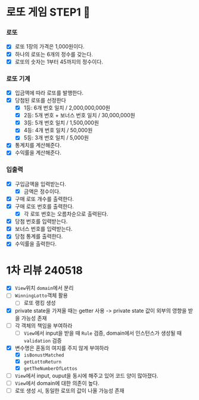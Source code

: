 # 로또 게임 STEP1 🎱

### 로또

- [x] 로또 1장의 가격은 1,000원이다.
- [x] 하나의 로또는 6개의 정수를 갖는다.
- [x] 로또의 숫자는 1부터 45까지의 정수이다.

### 로또 기계

- [x] 입금액에 따라 로또를 발행한다.
- [x] 당첨된 로또를 선정한다
  - [x] 1등: 6개 번호 일치 / 2,000,000,000원
  - [x] 2등: 5개 번호 + 보너스 번호 일치 / 30,000,000원
  - [x] 3등: 5개 번호 일치 / 1,500,000원
  - [x] 4등: 4개 번호 일치 / 50,000원
  - [x] 5등: 3개 번호 일치 / 5,000원
- [x] 통계치를 계산해준다.
- [x] 수익률을 계산해준다.

### 입출력

- [x] 구입금액을 입력받는다.
  - [x] 금액은 정수이다.
- [x] 구매 로또 개수를 출력한다.
- [x] 구매 로또 번호를 출력한다.
  - [x] 각 로또 번호는 오름차순으로 출력된다.
- [x] 당첨 번호를 입력받는다.
- [x] 보너스 번호를 입력받는다.
- [x] 당첨 통계를 출력한다.
- [x] 수익률을 출력한다.

# 1차 리뷰 240518

- [x] `View`위치 `domain`에서 분리
- [ ] `WinningLotto`객체 활용
  - [ ] 로또 랭킹 생성
- [x] private state을 가져올 때는 getter 사용 -> private state 값이 외부의 영향을 받을 가능성 존재
- [ ] 각 객체의 책임을 부여하라
  - [ ] `View`에서 input을 받을 때 `Rule` 검증, domain에서 인스턴스가 생성될 때 `validation` 검증
- [x] 변수명은 혼동의 여지를 주지 않게 부여하라
  - [x] `isBonustMatched`
  - [x] `getLottoReturn`
  - [x] `getTheNumberOfLottos`
- [ ] `View`에서 input, ouput을 동시에 해주고 있어 코드 양이 많아졌다.
- [ ] `View`에서 domain에 대한 의존이 높다.
- [ ] 로또 생성 시, 동일한 로또의 값이 나올 가능성 존재
